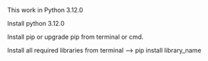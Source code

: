 This work in Python 3.12.0

Install python 3.12.0

Install pip or upgrade pip from terminal or cmd.

Install all required libraries from terminal --> pip install library_name
